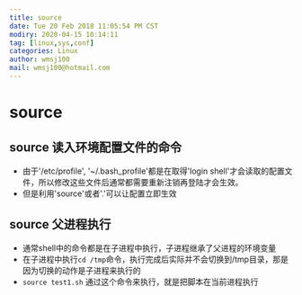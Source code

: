 ```yaml
---
title: source
date: Tue 20 Feb 2018 11:05:54 PM CST
modiry: 2020-04-15 10:14:11 
tag: [linux,sys,conf]
categories: Linux
author: wmsj100
mail: wmsj100@hotmail.com
---
```


# source

## source 读入环境配置文件的命令

- 由于'/etc/profile', '~/.bash_profile'都是在取得'login shell'才会读取的配置文件，所以修改这些文件后通常都需要重新注销再登陆才会生效。
- 但是利用'source'或者'.'可以让配置立即生效

## source 父进程执行

- 通常shell中的命令都是在子进程中执行，子进程继承了父进程的环境变量
- 在子进程中执行`cd /tmp`命令，执行完成后实际并不会切换到/tmp目录，那是因为切换的动作是子进程来执行的
- `source test1.sh` 通过这个命令来执行，就是把脚本在当前进程执行
